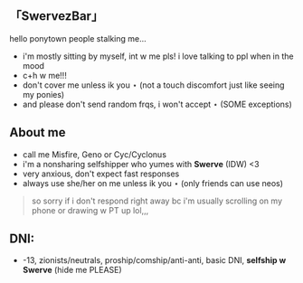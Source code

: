 ## 「SwervezBar」

hello ponytown people stalking me...

- i'm mostly sitting by myself, int w me pls! i love talking to ppl when in the mood
- c+h w me!!!
- don't cover me unless ik you ⋆ (not a touch discomfort just like seeing my ponies)
- and please don't send random frqs, i won't accept ⋆ (SOME exceptions)

## About me

- call me Misfire, Geno or Cyc/Cyclonus
- i'm a nonsharing selfshipper who yumes with **Swerve** (IDW) <3
- very anxious, don't expect fast responses
- always use she/her on me unless ik you ⋆ (only friends can use neos)
> so sorry if i don't respond right away bc i'm usually scrolling on my phone or drawing w PT up lol,,,

## DNI:
- -13, zionists/neutrals, proship/comship/anti-anti, basic DNI, **selfship w Swerve** (hide me PLEASE)
